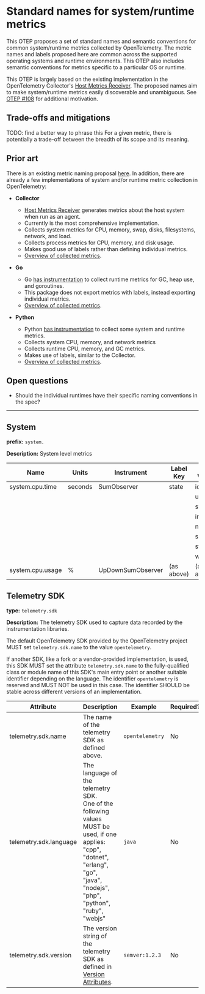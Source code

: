 # Standard names for system/runtime metrics

This OTEP proposes a set of standard names and semantic conventions for
common system/runtime metrics collected by OpenTelemetry. The metric names
and labels proposed here are common across the supported operating systems
and runtime environments. This OTEP also includes semantic conventions for
metrics specific to a particular OS or runtime.

This OTEP is largely based on the existing implementation in the
OpenTelemetry Collector's [Host Metrics
Receiver](https://github.com/open-telemetry/opentelemetry-collector/tree/1ad767e62f3dff6f62f32c7360b6fefe0fbf32ff/receiver/hostmetricsreceiver).
The proposed names aim to make system/runtime metrics easily discoverable and
unambiguous. See [OTEP
#108](https://github.com/open-telemetry/oteps/pull/108/files) for additional
motivation.

## Trade-offs and mitigations

TODO: find a better way to phrase this
For a given metric, there is potentially a trade-off between the breadth of its scope and its meaning.

## Prior art
There is an existing metric naming proposal
[here](https://docs.google.com/spreadsheets/d/1WlStcUe2eQoN1y_UF7TOd6Sw7aV_U0lFcLk5kBNxPsY/edit#gid=0).
In addition, there are already a few implementations of system and/or runtime
metric collection in OpenTelemetry:

- **Collector**
  * [Host Metrics
  Receiver](https://github.com/open-telemetry/opentelemetry-collector/tree/1ad767e62f3dff6f62f32c7360b6fefe0fbf32ff/receiver/hostmetricsreceiver)
  generates metrics about the host system when run as an agent.
  * Currently is the most comprehensive implementation.
  * Collects system metrics for CPU, memory, swap, disks, filesystems, network,
and load.
  * Collects process metrics for CPU, memory, and disk usage.
  * Makes good use of labels rather than defining individual metrics.
  * [Overview of collected metrics](https://docs.google.com/spreadsheets/d/11qSmzD9e7PnzaJPYRFdkkKbjTLrAKmvyQpjBjpJsR2s).

- **Go**
  * Go [has instrumentation](https://github.com/open-telemetry/opentelemetry-go-contrib/tree/master/instrumentation/runtime) to collect runtime metrics for GC, heap use, and goroutines. 
  * This package does not export metrics with labels, instead exporting individual metrics.
  * [Overview of collected metrics](https://docs.google.com/spreadsheets/d/1YqK66oWcW1iVo1fHwEb7JZWYGI_Dv3Bu3DQ6st-JMIY/edit#gid=0).
- **Python**
  * Python [has instrumentation](https://github.com/open-telemetry/opentelemetry-python/tree/master/ext/opentelemetry-ext-system-metrics) to collect some system and runtime metrics.
  * Collects system CPU, memory, and network metrics
  * Collects runtime CPU, memory, and GC metrics.
  * Makes use of labels, similar to the Collector.
  * [Overview of collected metrics](https://docs.google.com/spreadsheets/d/1YqK66oWcW1iVo1fHwEb7JZWYGI_Dv3Bu3DQ6st-JMIY/edit#gid=0).


## Open questions

- Should the individual runtimes have their specific naming conventions in the spec?

---------
## System

**prefix:** `system.`

**Description:** System level metrics

|Name            |Units  |Instrument       |Label Key |Label Values|Linux/Windows Support|
|----------------|-------|-----------------|----------|------------|---------------------|
|system.cpu.time |seconds|SumObserver      |state     |idle        |Both                 |
|                |       |                 |          |user        |Both                 |
|                |       |                 |          |system      |Both                 |
|                |       |                 |          |interrupt   |Both                 |
|                |       |                 |          |nice        |Linux                |
|                |       |                 |          |softirq     |Linux                |
|                |       |                 |          |steal       |Linux                |
|                |       |                 |          |wait        |Linux                |
|system.cpu.usage|%      |UpDownSumObserver|(as above)|(as above)  |(as above)           |

## Telemetry SDK

**type:** `telemetry.sdk`

**Description:** The telemetry SDK used to capture data recorded by the instrumentation libraries.

The default OpenTelemetry SDK provided by the OpenTelemetry project MUST set `telemetry.sdk.name`
to the value `opentelemetry`.

If another SDK, like a fork or a vendor-provided implementation, is used, this SDK MUST set the attribute
`telemetry.sdk.name` to the fully-qualified class or module name of this SDK's main entry point
or another suitable identifier depending on the language.
The identifier `opentelemetry` is reserved and MUST NOT be used in this case.
The identifier SHOULD be stable across different versions of an implementation.

| Attribute  | Description  | Example  | Required? |
|---|---|---|---|
| telemetry.sdk.name | The name of the telemetry SDK as defined above. | `opentelemetry` | No |
| telemetry.sdk.language | The language of the telemetry SDK.<br/> One of the following values MUST be used, if one applies: "cpp", "dotnet", "erlang", "go", "java", "nodejs", "php", "python", "ruby", "webjs" | `java` | No |
| telemetry.sdk.version | The version string of the telemetry SDK as defined in [Version Attributes](#version-attributes). | `semver:1.2.3` | No |
